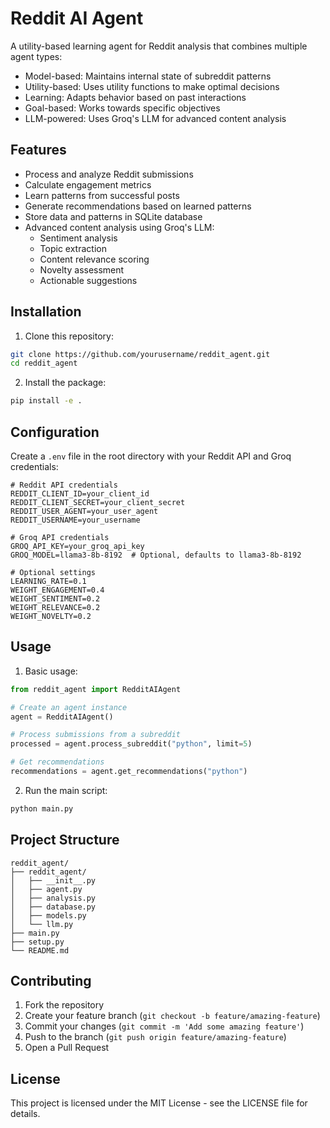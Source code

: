 # Reddit AI Agent

A utility-based learning agent for Reddit analysis that combines multiple agent types:
- Model-based: Maintains internal state of subreddit patterns
- Utility-based: Uses utility functions to make optimal decisions
- Learning: Adapts behavior based on past interactions
- Goal-based: Works towards specific objectives
- LLM-powered: Uses Groq's LLM for advanced content analysis

## Features

- Process and analyze Reddit submissions
- Calculate engagement metrics
- Learn patterns from successful posts
- Generate recommendations based on learned patterns
- Store data and patterns in SQLite database
- Advanced content analysis using Groq's LLM:
  - Sentiment analysis
  - Topic extraction
  - Content relevance scoring
  - Novelty assessment
  - Actionable suggestions

## Installation

1. Clone this repository:
```bash
git clone https://github.com/yourusername/reddit_agent.git
cd reddit_agent
```

2. Install the package:
```bash
pip install -e .
```

## Configuration

Create a `.env` file in the root directory with your Reddit API and Groq credentials:

```env
# Reddit API credentials
REDDIT_CLIENT_ID=your_client_id
REDDIT_CLIENT_SECRET=your_client_secret
REDDIT_USER_AGENT=your_user_agent
REDDIT_USERNAME=your_username

# Groq API credentials
GROQ_API_KEY=your_groq_api_key
GROQ_MODEL=llama3-8b-8192  # Optional, defaults to llama3-8b-8192

# Optional settings
LEARNING_RATE=0.1
WEIGHT_ENGAGEMENT=0.4
WEIGHT_SENTIMENT=0.2
WEIGHT_RELEVANCE=0.2
WEIGHT_NOVELTY=0.2
```

## Usage

1. Basic usage:

```python
from reddit_agent import RedditAIAgent

# Create an agent instance
agent = RedditAIAgent()

# Process submissions from a subreddit
processed = agent.process_subreddit("python", limit=5)

# Get recommendations
recommendations = agent.get_recommendations("python")
```

2. Run the main script:

```bash
python main.py
```

## Project Structure

```
reddit_agent/
├── reddit_agent/
│   ├── __init__.py
│   ├── agent.py
│   ├── analysis.py
│   ├── database.py
│   ├── models.py
│   └── llm.py
├── main.py
├── setup.py
└── README.md
```

## Contributing

1. Fork the repository
2. Create your feature branch (`git checkout -b feature/amazing-feature`)
3. Commit your changes (`git commit -m 'Add some amazing feature'`)
4. Push to the branch (`git push origin feature/amazing-feature`)
5. Open a Pull Request

## License

This project is licensed under the MIT License - see the LICENSE file for details.
